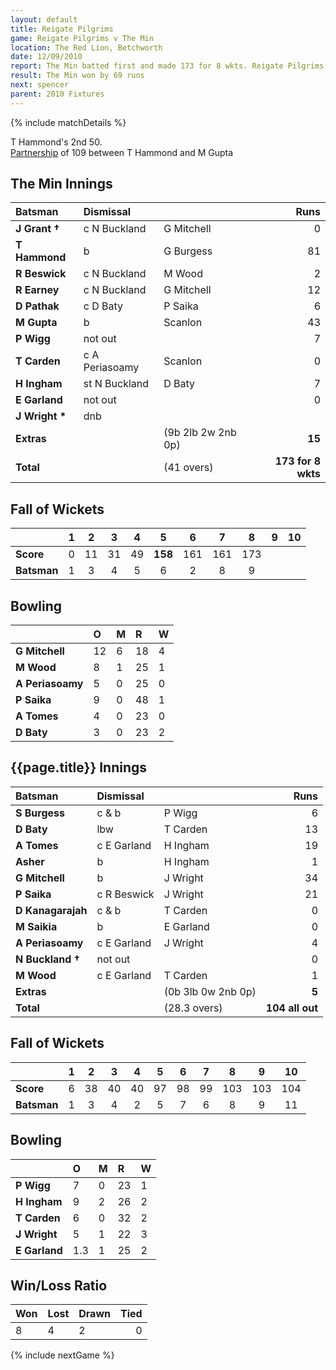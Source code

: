 ```yaml
---
layout: default
title: Reigate Pilgrims
game: Reigate Pilgrims v The Min
location: The Red Lion, Betchworth
date: 12/09/2010
report: The Min batted first and made 173 for 8 wkts. Reigate Pilgrims replied with 104 all out
result: The Min won by 69 runs
next: spencer
parent: 2010 Fixtures
---
```


{% include matchDetails %}

T Hammond's 2nd 50.<br />
[Partnership](../records/partnerships) of 109 between T Hammond and M Gupta

## The Min Innings

| Batsman | Dismissal |  | Runs |
|:---|:---|---|---:|
| **J Grant &#8224;** | c N Buckland | G Mitchell | 0 |
| **T Hammond** | b | G Burgess | 81 |
| **R Beswick** | c N Buckland | M Wood | 2 |
| **R Earney** | c N Buckland | G Mitchell | 12 |
| **D Pathak** | c D Baty | P Saika | 6 |
| **M Gupta** | b | Scanlon | 43 |
| **P Wigg** | not out |  | 7 |
| **T Carden** | c A Periasoamy | Scanlon | 0 |
| **H Ingham** | st N Buckland | D Baty | 7 |
| **E Garland** | not out |  | 0 |
| **J Wright &#42;** | dnb |  |  |
| **Extras** | | (9b 2lb 2w 2nb 0p) | **15** |
| **Total** | | (41 overs) | **173 for 8 wkts** |

## Fall of Wickets

| | 1 | 2 | 3 | 4 | 5 | 6 | 7 | 8 | 9 | 10 |
|---|:---:|:---:|:---:|:---:|:---:|:---:|:---:|:---:|:---:|:---:|
| **Score** | 0 | 11 | 31 | 49 | **158** | 161 | 161 | 173 |  |  |
| **Batsman** | 1 | 3 | 4 | 5 | 6 | 2 | 8 | 9 |  |  |

## Bowling

| | O | M | R | W |
|---|:---|:---|:---|:---|
| **G Mitchell** | 12 | 6 | 18 | 4 |
| **M Wood** | 8 | 1 | 25 | 1 |
| **A Periasoamy** | 5 | 0 | 25 | 0 |
| **P Saika** | 9 | 0 | 48 | 1 |
| **A Tomes** | 4 | 0 | 23 | 0 |
| **D Baty** | 3 | 0 | 23 | 2 |

## {{page.title}} Innings

| Batsman | Dismissal |  | Runs |
|:---|:---|---|---:|
| **S Burgess** | c & b | P Wigg | 6 |
| **D Baty** | lbw | T Carden | 13 |
| **A Tomes** | c E Garland | H Ingham | 19 |
| **Asher** | b | H Ingham | 1 |
| **G Mitchell** | b | J Wright | 34 |
| **P Saika** | c R Beswick | J Wright | 21 |
| **D Kanagarajah** | c & b | T Carden | 0 |
| **M Saikia** | b | E Garland | 0 |
| **A Periasoamy** | c E Garland | J Wright | 4 |
| **N Buckland &#8224;** | not out |  | 0 |
| **M Wood** | c E Garland | T Carden | 1 |
| **Extras** | | (0b 3lb 0w 2nb 0p) | **5** |
| **Total** | | (28.3 overs) | **104 all out** |

## Fall of Wickets

| | 1 | 2 | 3 | 4 | 5 | 6 | 7 | 8 | 9 | 10 |
|---|:---:|:---:|:---:|:---:|:---:|:---:|:---:|:---:|:---:|:---:|
| **Score** | 6 | 38 | 40 | 40 | 97 | 98 | 99 | 103 | 103 | 104 |
| **Batsman** | 1 | 3 | 4 | 2 | 5 | 7 | 6 | 8 | 9 | 11 |

## Bowling

| | O | M | R | W |
|---|:---|:---|:---|:---|
| **P Wigg** | 7 | 0 | 23 | 1 |
| **H Ingham** | 9 | 2 | 26 | 2 |
| **T Carden** | 6 | 0 | 32 | 2 |
| **J Wright** | 5 | 1 | 22 | 3 |
| **E Garland** | 1.3 | 1 | 25 | 2 |

## Win/Loss Ratio

| Won | Lost | Drawn | Tied |
|:---|:---|:---|---:|
| 8 | 4 | 2 | 0 |

{% include nextGame %}